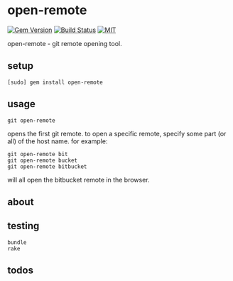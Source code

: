 open-remote
===========


[![Gem Version](https://badge.fury.io/rb/open-remote.svg)](https://badge.fury.io/rb/open-remote)
[![Build Status](https://travis-ci.org/jeremywrnr/open-remote.svg?branch=master)](https://travis-ci.org/jeremywrnr/open-remote)
[![MIT](https://img.shields.io/npm/l/alt.svg?style=flat)](http://jeremywrnr.com/mit-license)


open-remote - git remote opening tool.


## setup

    [sudo] gem install open-remote

## usage

    git open-remote

opens the first git remote. to open a specific remote, specify some part (or
all)  of the host name. for example:

    git open-remote bit
    git open-remote bucket
    git open-remote bitbucket

will all open the bitbucket remote in the browser.


## about

## testing

    bundle
    rake

## todos

